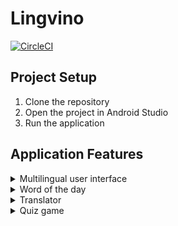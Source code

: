 # Lingvino

[![CircleCI](https://circleci.com/gh/cecobask/Lingvino/tree/master.svg?style=svg)](https://circleci.com/gh/cecobask/Lingvino/tree/master)


## Project Setup
1. Clone the repository
2. Open the project in Android Studio
3. Run the application


## Application Features

<details>
    <summary>Multilingual user interface</summary>
    <p>
    The Android application is designed in such a way that enables the user interface language to be
    changed by simply performing a few clicks. This is done through visiting the “Language Options”
    control panel. However, when a user registers and is using the application for the first time, they will
    be required to set their language preferences before being able to access any application functionality.
    There are two options the user has to select – spoken language (source) and a language they would
    like to learn (target). The Android application supports four languages – English, Bulgarian, Russian
    and Spanish. When the user selects their spoken language, the list of target languages updates by
    excluding the spoken language in order to prevent users from choosing the same language as source
    and target. Once the user decides what their language preferences are, they will be redirected to the
    Dashboard screen of the application. The user interface will reflect their language preferences, thus
    making sure they understand all the content they are about to come across. There is a translation
    mapped to every menu option and user interface control, corresponding to the chosen source and
    target languages. The translations are stored as strings in the default string resources file for Android
    projects, where they can be accessed by every fragment and activity in the application. The language
    options can be updated at any point the user wants to. Navigating to the “Language Options” is easy,
    as the user interface offers multiple ways to do it. The first way is to use the navigation drawer and
    select the appropriate menu entry. The second way is by visiting the Dashboard screen where the user
    can see the main points of interest in the application. The dashboard provides a quick way to access
    these points, one of the CardView elements presented there is the “Language Options”. The web
    application only supports English language.
    </p>
</details>


<details>
    <summary>Word of the day</summary>
    <p markdown="1">
    Word of the day is one of the main features of the Android application. Its aim is to teach the Android
    application users a new word every day. It comprises of the following:
    * The word itself – a single word that is translated to match the target language of the user. The
    core word is the same for every user, no matter what their location or language preferences
    are.
    * Word transliteration – the word converted into a readable and easy to understand format. It
    involves swapping each letter in the word with a letter or combination of letters from the
    user’s spoken language. Its aim is to help the users learn how to read and pronounce the word
    in a language that they do not understand. This functionality was achieved by carefully
    researching the linguistics of the four languages that the application supports. Finally, a
    function was implemented that constructs the resulting transliteration by replacing the
    letters.
    * Word pronunciation – an audio recording of the word, pronounced by a computerised
    speaker. This was achieved by using a third-party API from Microsoft Azure – Cognitive
    Services. It requires text input and language options parameters to be send via HTTP request.
    The result it returns is the audio file with pronunciation. This file gets stored to Google Storage
    bucket, a reference to it is obtained and saved to the WordOfTheDay object. In this way I
    minimise the charges my API calls incur by storing the results, instead of repeatedly requesting
    the same data.
    * Word type – every word belongs to a certain category (part of speech). Possible values are
    noun, verb, adjective, adverb, etc.
    * Word definition – this is the meaning of the word. It is usually one or two sentences long. It is
    retrieved from a third-party API – Wordnik. Before saving, the results from the API calls are
    being parsed to strip html tags and unnecessary symbols. The word definition is translated in
    the user’s source language.
    * Example sentence – a sentence that contains the current word of the day. Its aim is to give a
    context to the user of how the word could be used in a sentence and possibly suggest
    examples that they can use in real life. This data is also retrieved from the Wordnik API. By
    default, the example sentence is translated to the user’s target language. However, the
    Android application interface allows users to click on an example sentence, which in return
    would swap the example sentence with its translation in the user’s source language.
    The word of the day object is generated by a Firebase Cloud Function that is automatically triggered
    every 24 hours (Dublin time). The function retrieves a list of words that haven’t been selected before
    from the database and picks a random one. This word is then used as a parameter to invoke the
    necessary third-party APIs (Wordnik, Microsoft Azure Cognitive Services and Google Translation API).
    The results from all API calls are combined in a WordOfTheDay object that gets stored in the Firebase
    Database. The Android application would use the word of the day database collection to display the
    current word or present all previous words in a Calendar view. The user can access previous words by
    clicking on the “random word” button or using the Calendar view to access a word from a specific
    date.
    Users can add words to a collection of “Favourites” by clicking on the heart button. When they open
    their collection of favourite words, they will be automatically sorted by the date the word was
    generated in descending order. They can be deleted one by one – by swiping left, or multiple in one
    go – by long-pressing on a word’s row in the RecyclerView. The user has 10 seconds to undo the
    deletion if they want to.
    Admin users can insert new words through the word of the day control panel in the Vue.js web
    application.
    </p>
</details>


<details>
    <summary>Translator</summary>
    <p markdown="1">
    The translator service helps users learn new phrases and words on the go. The only requirement from
    the user is to enter the text they would like to translate. By default, the translator would use the user’s
    language preferences as source and target languages of the translation. The languages can easily be
    swapped by clicking on the “swap” button. This will make the translator use their source language as
    a target and their target language as a source. The translator uses Google Translation API to perform
    all translations. The parameters needed for the API calls are simply the source + target languages and
    the text to be translated.
    There are multiple approaches to entering text for translations:
    * Simple text input – this is self-explanatory. The user would enter the text in the text box and
    click on the “Translate” button.
    * Speech to text conversion – utilises the built-in speech to text conversion accessibility feature
    of any Android device. It requires the user to record their voice and converts it to plain text.
    * Text recognition from image – uses that device’s camera to capture a snapshot and sends the
    image to Firebase Machine Learning API. The image gets processed and the text result is
    returned to the Android application. The text is then automatically translated without the
    need to click on the “Translate” button.
    After a successful translation is carried out, the result gets displayed in a text box. The user can use
    the result to perform multiple actions with it:
    * Copy the translation to their clipboard – enables quick copy action, handy for users that would
    like to share the translation with somebody else or use it in another application.
    * Play a pronunciation - an audio recording of the translation, pronounced by a computerised
    speaker. This was achieved by using a third-party API from Microsoft Azure – Cognitive
    Services. It requires text input and language options parameters to be send via HTTP request.
    The result it returns is the audio file with pronunciation. This file is cached in the local storage
    and used to play the pronunciation.
    * Add the translation to one or more collections – enables the user to save their translations for
    later use and arrange them in custom collections. By default, every user has a “Favourites”
    collection, however they can create as many new collections as they like. Before creating a
    collection, it is validated against user’s remaining collection names, to ensure the name is
    unique.
    Once the user has created some translations and has added them to some collection, they have the
    option to delete a whole collection, or delete single/multiple translations from a particular collection
    in one go. They can also copy over translations from one collection to another and play pronunciations.
    Pronouncing a translation is only available when the user has selected a single item. If they select
    multiple translations, their options will be delete/copy.
    The translator collections support applying filters to the entries in them. This means if a user wants to
    display only translations with a source language of X and/or target language of Y, they can do so in
    two clicks. By default, the filter applied corresponds to their source and target language preferences.
    Besides filtering, users can search for a particular translation that matches the query they have
    entered. The search is fuzzy, so they enter a phrase that they have translated and find the translation
    of that phrase, or vice versa.
    Admin users can edit user’s translation collections with a JSON viewer if the object is complex, or with
    a form populated with all necessary fields. This can be done only in the Vue.js admin application.
    </p>
</details>


<details>
    <summary>Quiz game</summary>
    <div markdown="1">
    The quiz game’s aim is to help users improve their language learning abilities in a fun and engaging
    way. There are various topics available for the user to choose. Generally speaking, the questions are
    translated to match the user’s language preferences. However, part of the question would ask the
    user to think of what the translation of specific word/phrase is in their target language:
    What is the English translation of the Bulgarian word “куче”?
    The topics and questions are retrieved from the Firebase database. When the user selects a topic, the
    order of the questions gets randomised and presented to them in a sequential manner. Each question
    would have four possible answers. One of the answers is correct. The quiz game implements a score
    tracking system. When a user answers a question correctly, they earn one point. If their answer is
    wrong, they lose one point. However, if their current score is zero, their points cannot go below that.
    Whenever they give an answer to a question, they will receive feedback from the application, whether
    it was correct or not. The user has a time limit to answer questions – 20 seconds. When/If the time
    runs out, they are presented with options to either answer more questions of the same topic or pick
    a new topic to play.
    Users are able to compare their score against other players’. This can be done in the Quiz Game
    Leaderboard. It represents a score board of all usernames and their corresponding score for the
    current month, as well as sum of their score for every month this year (yearly score). The monthly and
    yearly scores can be sorted in ascending and descending order. To make it easier for the user to find
    themselves in the score boards, their row is highlighted in green.
    Admin users can add new topics with questions or individual questions to an existing topic. This can
    be done through the administrative Vue.js web application. The data to be inserted has to be in JSON
    format. To ensure the JSON data that an admin user inputs is valid, I have implemented a JSON editor
    with real-time validation. Whenever it contains an error, the editor would highlight the row and
    provide feedback on mouse hover. The submission of JSON data will only be possible once it is deemed
    valid by the validator.
    </div>
</details>